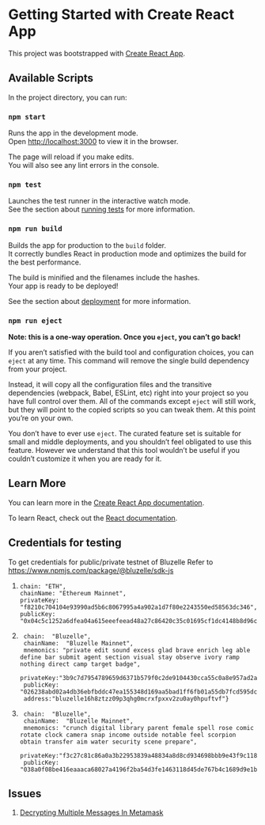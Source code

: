 # Getting Started with Create React App

This project was bootstrapped with [Create React App](https://github.com/facebook/create-react-app).

## Available Scripts

In the project directory, you can run:

### `npm start`

Runs the app in the development mode.\
Open [http://localhost:3000](http://localhost:3000) to view it in the browser.

The page will reload if you make edits.\
You will also see any lint errors in the console.

### `npm test`

Launches the test runner in the interactive watch mode.\
See the section about [running tests](https://facebook.github.io/create-react-app/docs/running-tests) for more
information.

### `npm run build`

Builds the app for production to the `build` folder.\
It correctly bundles React in production mode and optimizes the build for the best performance.

The build is minified and the filenames include the hashes.\
Your app is ready to be deployed!

See the section about [deployment](https://facebook.github.io/create-react-app/docs/deployment) for more information.

### `npm run eject`

**Note: this is a one-way operation. Once you `eject`, you can’t go back!**

If you aren’t satisfied with the build tool and configuration choices, you can `eject` at any time. This command will
remove the single build dependency from your project.

Instead, it will copy all the configuration files and the transitive dependencies (webpack, Babel, ESLint, etc) right
into your project so you have full control over them. All of the commands except `eject` will still work, but they will
point to the copied scripts so you can tweak them. At this point you’re on your own.

You don’t have to ever use `eject`. The curated feature set is suitable for small and middle deployments, and you
shouldn’t feel obligated to use this feature. However we understand that this tool wouldn’t be useful if you couldn’t
customize it when you are ready for it.

## Learn More

You can learn more in
the [Create React App documentation](https://facebook.github.io/create-react-app/docs/getting-started).

To learn React, check out the [React documentation](https://reactjs.org/).

## Credentials for testing
To get credentials for  public/private testnet of Bluzelle Refer to https://www.npmjs.com/package/@bluzelle/sdk-js

1. ```{
   chain: "ETH",
   chainName: "Ethereum Mainnet",
   privateKey: "f8210c704104e93990ad5b6c8067995a4a902a1d7f80e2243550ed58563dc346",
   publicKey: "0x04c5c1252a6dfea04a615eeefeead48a27c86420c35c01695cf1dc4148b8d96c1c18cf469c63313afbf69d8f87ea011ab92da6c6f832698d33f5d83e914ff82f6e"}

2. ```{
    chain:  "Bluzelle",
    chainName:  "Bluzelle Mainnet",
    mnemonics: "private edit sound excess glad brave enrich leg able define bar submit agent section visual stay observe ivory ramp nothing direct camp target badge",
    privateKey:"3b9c7d7954789659d6371b579f0c2de9104430cca55c0a8e957ad2a7f5c64ff0",
    publicKey: "026238abd02a4db36ebfbddc47ea155348d169aa5bad1ff6fb01a55db7fcd595dc",
    address:"bluzelle16h8ztzz09p3qhg0mcrxfpxxv2zu0ay0hpuftvf"}
   
3. ```{
    chain:  "Bluzelle",
    chainName:  "Bluzelle Mainnet",
    mnemonics: "crunch digital library parent female spell rose comic rotate clock camera snap income outside notable feel scorpion obtain transfer aim water security scene prepare",
    privateKey:"f3c27c81c86a0a3b22953839a48834a8d8cd934698bbb9e43f9c118ef7e9f709",
    publicKey: "038a0f08be416eaaaca68027a4196f2ba54d3fe1463118d45de767b4c1689d9e1b"}

## Issues

1. [Decrypting Multiple Messages In Metamask](https://stackoverflow.com/questions/66862869/meatamask-eth-decrypt-decrypt-multiple-message-once)
